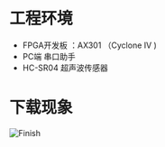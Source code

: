 # 工程环境

+ FPGA开发板 ：AX301 （Cyclone IV )
+ PC端  串口助手
+ HC-SR04 超声波传感器



# 下载现象



![Finish](Finish.png)

